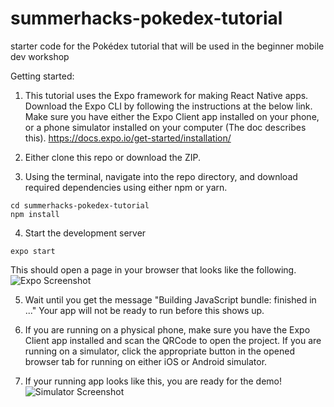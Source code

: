 # summerhacks-pokedex-tutorial
starter code for the Pokédex tutorial that will be used in the beginner mobile dev workshop

Getting started:
1. This tutorial uses the Expo framework for making React Native apps. Download the Expo CLI by following the instructions at the below link. Make sure you have either the Expo Client app installed on your phone, or a phone simulator installed on your computer (The doc describes this).
https://docs.expo.io/get-started/installation/

2. Either clone this repo or download the ZIP.
3. Using the terminal, navigate into the repo directory, and download required dependencies using either npm or yarn.
```
cd summerhacks-pokedex-tutorial
npm install
```

4. Start the development server
```
expo start
```
This should open a page in your browser that looks like the following.
![Expo Screenshot](assets/expo-screenshot.png)

5. Wait until you get the message "Building JavaScript bundle: finished in ..." Your app will not be ready to run before this shows up.

6. If you are running on a physical phone, make sure you have the Expo Client app installed and scan the QRCode to open the project. If you are running on a simulator, click the appropriate button in the opened browser tab for running on either iOS or Android simulator.

7. If your running app looks like this, you are ready for the demo!
![Simulator Screenshot](assets/simulator-screenshot.png)
